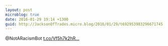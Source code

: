 ```yaml
---
layout: post
microblog: true
date: 2016-01-29 19:14 +1300
guid: http://JacksonOfTrades.micro.blog/2016/01/29/t692953983296671745.html
---
```

@NotARacismBot [t.co/Vf5h7k2hR...](https://t.co/Vf5h7k2hRI)
